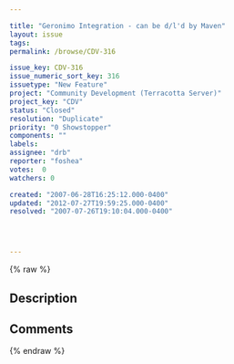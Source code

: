 ```yaml
---

title: "Geronimo Integration - can be d/l'd by Maven"
layout: issue
tags: 
permalink: /browse/CDV-316

issue_key: CDV-316
issue_numeric_sort_key: 316
issuetype: "New Feature"
project: "Community Development (Terracotta Server)"
project_key: "CDV"
status: "Closed"
resolution: "Duplicate"
priority: "0 Showstopper"
components: ""
labels: 
assignee: "drb"
reporter: "foshea"
votes:  0
watchers: 0

created: "2007-06-28T16:25:12.000-0400"
updated: "2012-07-27T19:59:25.000-0400"
resolved: "2007-07-26T19:10:04.000-0400"




---
```


{% raw %}

## Description

<div markdown="1" class="description">



</div>

## Comments



{% endraw %}
